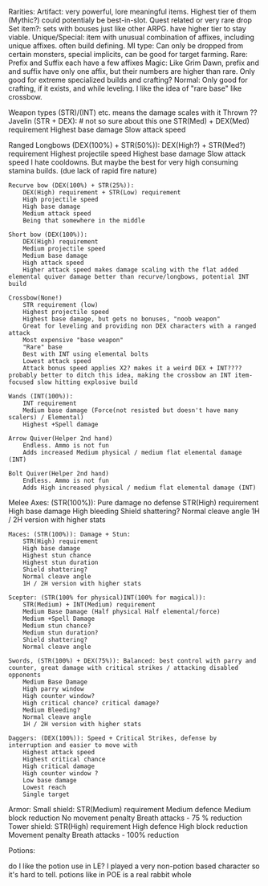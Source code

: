 Rarities:
	Artifact:		very powerful, lore meaningful items. Highest tier of them (Mythic?) could potentialy be best-in-slot. Quest related or very rare drop
	Set item?:		sets with bouses just like other ARPG. have higher tier to stay viable.
	Unique/Special:	item with unusual combination of affixes, including unique affixes. often build defining.
	MI type:		Can only be dropped from certain monsters, special implicits, can be good for target farming.
	Rare:			Prefix and Suffix each have a few affixes
	Magic:			Like Grim Dawn, prefix and and suffix have only one affix, but their numbers are higher than rare. Only good for extreme specialized builds and crafting?
	Normal:			Only good for crafting, if it exists, and while leveling. I like the idea of "rare base" like crossbow.


Weapon types
(STR)/(INT) etc. means the damage scales with it
Thrown ??
	Javelin (STR + DEX): # not so sure about this one
		STR(Med) + DEX(Med) requirement
		Highest base damage
		Slow attack speed

Ranged
	Longbows (DEX(100%) + STR(50%)):
		DEX(High?) + STR(Med?) requirement
		Highest projectile speed
		Highest base damage
		Slow attack speed
		I hate cooldowns. But maybe the best for very high consuming stamina builds. (due lack of rapid fire nature)
		
	Recurve bow (DEX(100%) + STR(25%)):
		DEX(High) requirement + STR(Low) requirement
		High projectile speed
		High base damage
		Medium attack speed
		Being that somewhere in the middle

	Short bow (DEX(100%)):
		DEX(High) requirement
		Medium projectile speed
		Medium base damage
		High attack speed
		Higher attack speed makes damage scaling with the flat added elemental quiver damage better than recurve/longbows, potential INT build

	Crossbow(None!)
		STR requirement (low)
		Highest projectile speed
		Highest base damage, but gets no bonuses, "noob weapon"
		Great for leveling and providing non DEX characters with a ranged attack
		Most expensive "base weapon"
		"Rare" base
		Best with INT using elemental bolts
		Lowest attack speed
		Attack bonus speed applies X2? makes it a weird DEX + INT???? probably better to ditch this idea, making the crossbow an INT item-focused slow hitting explosive build

	Wands (INT(100%)):
		INT requirement
		Medium base damage (Force(not resisted but doesn't have many scalers) / Elemental)
		Highest +Spell damage

	Arrow Quiver(Helper 2nd hand)
		Endless. Ammo is not fun
		Adds increased Medium physical / medium flat elemental damage (INT)

	Bolt Quiver(Helper 2nd hand)
		Endless. Ammo is not fun
		Adds High increased physical / medium flat elemental damage (INT)

Melee
	Axes: (STR(100%)): Pure damage no defense
		STR(High) requirement
		High base damage
		High bleeding
		Shield shattering?
		Normal cleave angle
		1H / 2H version with higher stats
	
	Maces: (STR(100%)): Damage + Stun:
		STR(High) requirement
		High base damage
		Highest stun chance
		Highest stun duration
		Shield shattering?
		Normal cleave angle
		1H / 2H version with higher stats

	Scepter: (STR(100% for physical)INT(100% for magical)):
		STR(Medium) + INT(Medium) requirement
		Medium Base Damage (Half physical Half elemental/force)
		Medium +Spell Damage
		Medium stun chance?
		Medium stun duration?
		Shield shattering?
		Normal cleave angle
	
	Swords, (STR(100%) + DEX(75%)): Balanced: best control with parry and counter, great damage with critical strikes / attacking disabled opponents
		Medium Base Damage
		High parry window
		High counter window?
		High critical chance? critical damage?
		Medium Bleeding?
		Normal cleave angle
		1H / 2H version with higher stats
	
	Daggers: (DEX(100%)): Speed + Critical Strikes, defense by interruption and easier to move with
		Highest attack speed
		Highest critical chance
		High critical damage
		High counter window	?
		Low base damage
		Lowest reach
		Single target

Armor:
	Small shield:
		STR(Medium) requirement
		Medium defence
		Medium block reduction
		No movement penalty
		Breath attacks - 75
		% reduction
	Tower shield:
		STR(High) requirement
		High defence
		High block reduction
		Movement penalty
		Breath attacks - 100% reduction




Potions:

do I like the potion use in LE? I played a very non-potion based character so it's hard to tell.
	potions like in POE is a real rabbit whole
